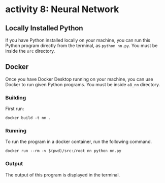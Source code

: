 # activity 8: Neural Network

## Locally Installed Python

If you have Python installed locally on your machine, you can run this Python program directly
from the terminal, as `python nn.py`. You must be inside the `src` directory.


## Docker

Once you have Docker Desktop running on your machine, you can use Docker to run given
Python programs.  You must be inside `a8_nn` directory.


### Building
First run:

`docker build -t nn .`


### Running

To run the program in a docker container, run the following command.

`docker run --rm -v $(pwd)/src:/root nn python nn.py`

### Output

The output of this program is displayed in the terminal.
